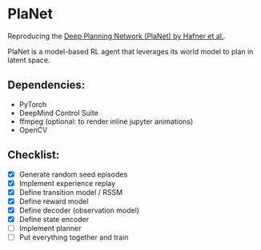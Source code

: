# PlaNet
Reproducing the [Deep Planning Network (PlaNet) by Hafner et al.](https://arxiv.org/pdf/1811.04551.pdf).

PlaNet is a model-based RL agent that leverages its world model to plan in latent space.
<!--- Planning in the context of RL refers to giving the agent time (or compute) to think about the best course of action to take. Doing this entirely in low-dimensional latent space allows the agent to imagine thousands of different state-action trajectories, selecting the action that corresponds to most reward. The result is 200x sample efficiency gains over comparable model-free methods. -->

## Dependencies:
- PyTorch
- DeepMind Control Suite
- ffmpeg (optional: to render inline jupyter animations)
- OpenCV

## Checklist:
- [x] Generate random seed episodes
- [x] Implement experience replay
- [x] Define transition model / RSSM
- [x] Define reward model
- [x] Define decoder (observation model)
- [x] Define state encoder
- [ ] Implement planner
- [ ] Put everything together and train
